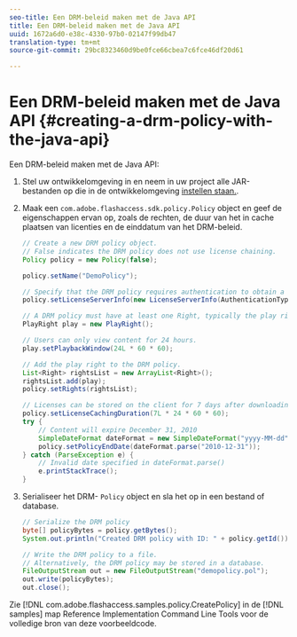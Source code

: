 ```yaml
---
seo-title: Een DRM-beleid maken met de Java API
title: Een DRM-beleid maken met de Java API
uuid: 1672a6d0-e38c-4330-97b0-02147f99db47
translation-type: tm+mt
source-git-commit: 29bc8323460d9be0fce66cbea7c6fce46df20d61

---
```



# Een DRM-beleid maken met de Java API {#creating-a-drm-policy-with-the-java-api}

Een DRM-beleid maken met de Java API:

1. Stel uw ontwikkelomgeving in en neem in uw project alle JAR-bestanden op die in de ontwikkelomgeving [instellen staan.](../../protecting-content/setting-up-the-sdk/setup-dev-env.md).
1. Maak een `com.adobe.flashaccess.sdk.policy.Policy` object en geef de eigenschappen ervan op, zoals de rechten, de duur van het in cache plaatsen van licenties en de einddatum van het DRM-beleid.

   ```java
   // Create a new DRM policy object.  
   // False indicates the DRM policy does not use license chaining.  
   Policy policy = new Policy(false);  
   
   policy.setName("DemoPolicy");  
   
   // Specify that the DRM policy requires authentication to obtain a license.  
   policy.setLicenseServerInfo(new LicenseServerInfo(AuthenticationType.UsernamePassword));  
   
   // A DRM policy must have at least one Right, typically the play right  
   PlayRight play = new PlayRight();  
   
   // Users can only view content for 24 hours.  
   play.setPlaybackWindow(24L * 60 * 60);  
   
   // Add the play right to the DRM policy.  
   List<Right> rightsList = new ArrayList<Right>();  
   rightsList.add(play);  
   policy.setRights(rightsList);  
   
   // Licenses can be stored on the client for 7 days after downloading  
   policy.setLicenseCachingDuration(7L * 24 * 60 * 60);  
   try {  
       // Content will expire December 31, 2010  
       SimpleDateFormat dateFormat = new SimpleDateFormat("yyyy-MM-dd");  
       policy.setPolicyEndDate(dateFormat.parse("2010-12-31"));  
   } catch (ParseException e) {  
       // Invalid date specified in dateFormat.parse()  
       e.printStackTrace();  
   } 
   ```

1. Serialiseer het DRM- `Policy` object en sla het op in een bestand of database.

   ```java
   // Serialize the DRM policy  
   byte[] policyBytes = policy.getBytes();  
   System.out.println("Created DRM policy with ID: " + policy.getId());  
   
   // Write the DRM policy to a file.   
   // Alternatively, the DRM policy may be stored in a database.  
   FileOutputStream out = new FileOutputStream("demopolicy.pol");  
   out.write(policyBytes);  
   out.close(); 
   ```

Zie [!DNL com.adobe.flashaccess.samples.policy.CreatePolicy] in de [!DNL samples] map Reference Implementation Command Line Tools voor de volledige bron van deze voorbeeldcode.
